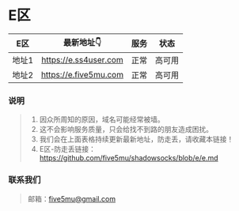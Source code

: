 # E区

| E区 | 最新地址👇 | 服务 | 状态 |
| :----: | :----: | :----: | :----: |
| 地址1 | https://e.ss4user.com | 正常 | 高可用 | 
| 地址2 | https://e.five5mu.com | 正常 | 高可用 | 

### 说明

> 1. 因众所周知的原因，域名可能经常被墙。
> 2. 这不会影响服务质量，只会给找不到路的朋友造成困扰。
> 3. 我们会在上面表格持续更新最新地址，防走丢，请收藏本链接！
> 4. E区-防走丢链接：https://github.com/five5mu/shadowsocks/blob/e/e.md

### 联系我们

> 邮箱：five5mu@gmail.com
